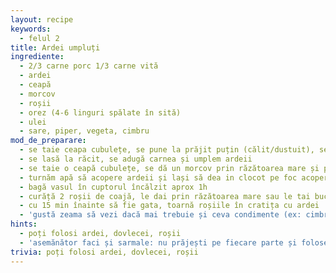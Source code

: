 ```yaml
---
layout: recipe
keywords:
  - felul 2
title: Ardei umpluți
ingrediente:
  - 2/3 carne porc 1/3 carne vită
  - ardei
  - ceapă
  - morcov
  - roșii
  - orez (4-6 linguri spălate în sită)
  - ulei
  - sare, piper, vegeta, cimbru
mod_de_preparare:
  - se taie ceapa cubulețe, se pune la prăjit puțin (călit/dustuit), se adaugă sare, piper, vegeta, orez
  - se lasă la răcit, se adugă carnea și umplem ardeii
  - se taie o ceapă cubulețe, se dă un morcov prin răzătoarea mare și punem totul în cratiță in care urmeaza să fierbem ardeii împreuna cu untură/ulei, sare, piper. Prăjim puțin pe fiecare parte ardeii
  - turnăm apă să acopere ardeii și lași să dea in clocot pe foc acoperit (~25min)
  - bagă vasul în cuptorul încălzit aprox 1h
  - curăță 2 roșii de coajă, le dai prin răzătoarea mare sau le tai bucățele mici
  - cu 15 min înainte să fie gata, toarnă roșiile în cratița cu ardei
  - 'gustă zeama să vezi dacă mai trebuie și ceva condimente (ex: cimbru)'
hints:
  - poți folosi ardei, dovlecei, roșii
  - 'asemănător faci și sarmale: nu prăjești pe fiecare parte și folosești si niște vin'
trivia: poți folosi ardei, dovlecei, roșii
---
```

